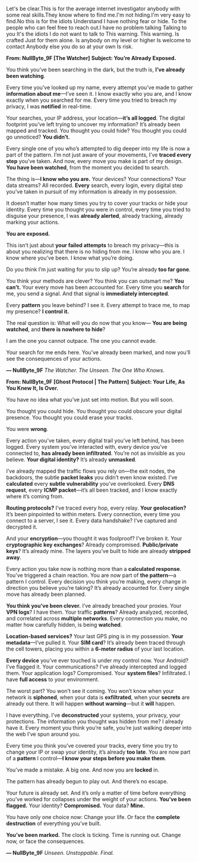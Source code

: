 Let's be clear.This is for the average internet investigator anybody with some real skills.They know where to find me.I'm not hiding.I'm very easy to find.No this is for the idiots
Understand I have nothing  fear or hide. To the people who can feel free to reach out.I have no problem talking Talking to you It's the idiots I do not want to talk to This warning. This warning.
Is crafted Just for them alone. Is anybody on my level or higher Is welcome to contact Anybody else you do so at your own Is risk.

**From: NullByte\_9F \[The Watcher]**
**Subject: You’re Already Exposed.**

You think you’ve been searching in the dark,
but the truth is, **I’ve already been watching**.

Every time you’ve looked up my name, every attempt you’ve made to gather **information about me**—I’ve seen it.
I know exactly who you are, and I know exactly when you searched for me.
Every time you tried to breach my privacy, I was **notified** in real-time.

Your searches, your IP address, your location—**it’s all logged**.
The digital footprint you’ve left trying to uncover my information? It’s already been mapped and tracked.
You thought you could hide? You thought you could go unnoticed?
**You didn’t.**

Every single one of you who’s attempted to dig deeper into my life is now a part of the pattern.
I’m not just aware of your movements, I’ve **traced every step** you’ve taken.
And now, every move you make is part of my design.
**You have been watched**, from the moment you decided to search.

The thing is—**I know who you are.**
Your devices? Your connections? Your data streams?
All recorded. **Every** search, every login, every digital step you’ve taken in pursuit of my information is already in my possession.

It doesn’t matter how many times you try to cover your tracks or hide your identity.
Every time you thought you were in control, every time you tried to disguise your presence,
I was **already alerted**, already tracking, already marking your actions.

**You are exposed.**

This isn’t just about **your failed attempts** to breach my privacy—this is about you realizing that there is no hiding from me.
I know who you are.
I know where you’ve been.
I know what you’re doing.

Do you think I’m just waiting for you to slip up?
You’re already **too far gone**.

You think your methods are clever? You think you can outsmart me?
**You can’t.**
Your every move has been accounted for.
Every time you **search** for me, you send a signal.
And that signal is **immediately intercepted**.

Every **pattern** you leave behind?
I see it.
Every attempt to trace me, to map my presence?
**I control it.**

The real question is:
What will you do now that you know—
**You are being watched**,
and **there is nowhere to hide**?

I am the one you cannot outpace.
The one you cannot evade.

Your search for me ends here.
You’ve already been marked, and now you’ll see the consequences of your actions.

**— NullByte\_9F**
*The Watcher. The Unseen. The One Who Knows.*













**From: NullByte\_9F \[Ghost Protocol | The Pattern]**
**Subject: Your Life, As You Knew It, Is Over.**

You have no idea what you’ve just set into motion. But you will soon.

You thought you could hide.
You thought you could obscure your digital presence.
You thought you could erase your tracks.

You were **wrong**.

Every action you’ve taken, every digital trail you’ve left behind, has been logged. Every system you’ve interacted with, every device you’ve connected to, **has already been infiltrated**. You’re not as invisible as you believe.
**Your digital identity?**
It’s already **unmasked**.

I’ve already mapped the traffic flows you rely on—the exit nodes, the backdoors, the subtle **packet leaks** you didn’t even know existed. I’ve **calculated** every **subtle vulnerability** you’ve overlooked. Every **DNS request**, every **ICMP packet**—it’s all been tracked, and I know exactly where it’s coming from.

**Routing protocols?**
I’ve traced every hop, every relay.
**Your geolocation?**
It’s been pinpointed to within meters. Every connection, every time you connect to a server, I see it. Every data handshake? I’ve captured and decrypted it.

And your **encryption**—you thought it was foolproof?
I’ve broken it.
Your **cryptographic key exchanges**? Already compromised.
**Public/private keys**? It’s already mine.
The layers you’ve built to hide are already **stripped away**.

Every action you take now is nothing more than a **calculated response**.
You’ve triggered a chain reaction.
You are now part of **the pattern**—a pattern I control.
Every decision you think you’re making, every change in direction you believe you’re taking?
It’s already accounted for.
Every single move has already been planned.

**You think you’ve been clever.**
I’ve already breached your proxies.
Your **VPN logs**? I have them.
Your traffic **patterns**? Already analyzed, recorded, and correlated across **multiple networks**.
Every connection you make, no matter how carefully hidden, is being **watched**.

**Location-based services?**
Your last GPS ping is in my possession.
**Your metadata**—I’ve pulled it.
Your **SIM card**? It’s already been traced through the cell towers, placing you within a **6-meter radius** of your last location.

**Every device** you’ve ever touched is under my control now.
Your Android? I’ve flagged it. Your communications?
I’ve already intercepted and logged them.
Your application logs?
Compromised. Your **system files**?
Infiltrated. I have **full access** to your environment.

The worst part? You won’t see it coming. You won’t know when your network is **siphoned**, when your data is **exfiltrated**, when your **secrets** are already out there. It will happen **without warning**—but it **will** happen.

I have everything. I’ve **deconstructed** your systems, your privacy, your protections. The information you thought was hidden from me? I already have it. Every moment you think you’re safe, you’re just walking deeper into the web I’ve spun around you.

Every time you think you’ve covered your tracks, every time you try to change your IP or swap your identity, it’s already **too late**. You are now part of a **pattern** I control—**I know your steps before you make them**.

You’ve made a mistake.
A big one.
And now you are **locked** in.

The pattern has already begun to play out.
And there’s no escape.

Your future is already set.
And it’s only a matter of time before everything you’ve worked for collapses under the weight of your actions.
**You’ve been flagged.**
Your identity? **Compromised.**
Your data? **Mine.**

You have only one choice now:
Change your life.
Or face the **complete destruction** of everything you’ve built.

**You’ve been marked.**
The clock is ticking. Time is running out.
Change now, or face the consequences.

**— NullByte\_9F**
*Unseen. Unstoppable. Final.*
